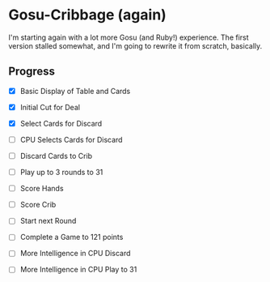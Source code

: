 # Gosu-Cribbage (again)

I'm starting again with a lot more Gosu (and Ruby!) experience. 
The first version stalled somewhat, and I'm going to rewrite it from scratch, 
basically.

## Progress

- [x] Basic Display of Table and Cards
- [x] Initial Cut for Deal
- [x] Select Cards for Discard
- [ ] CPU Selects Cards for Discard
- [ ] Discard Cards to Crib
- [ ] Play up to 3 rounds to 31
- [ ] Score Hands
- [ ] Score Crib
- [ ] Start next Round
- [ ] Complete a Game to 121 points

- [ ] More Intelligence in CPU Discard
- [ ] More Intelligence in CPU Play to 31
